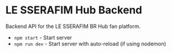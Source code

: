 # LE SSERAFIM Hub Backend

Backend API for the LE SSERAFIM BR Hub fan platform.

- `npm start` - Start server
- `npm run dev` - Start server with auto-reload (if using nodemon)
